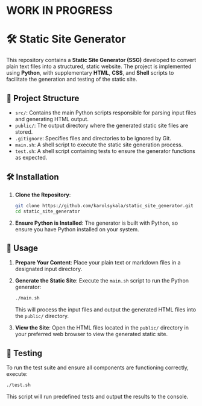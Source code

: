 # WORK IN PROGRESS
# 🛠️ Static Site Generator 

This repository contains a **Static Site Generator (SSG)** developed to convert plain text files into a structured, static website. The project is implemented using **Python**, with supplementary **HTML**, **CSS**, and **Shell** scripts to facilitate the generation and testing of the static site.

## 📂 Project Structure

- `src/`: Contains the main Python scripts responsible for parsing input files and generating HTML output.
- `public/`: The output directory where the generated static site files are stored.
- `.gitignore`: Specifies files and directories to be ignored by Git.
- `main.sh`: A shell script to execute the static site generation process.
- `test.sh`: A shell script containing tests to ensure the generator functions as expected.

## 🛠️ Installation

1. **Clone the Repository**:
   ```sh
   git clone https://github.com/karolsykala/static_site_generator.git
   cd static_site_generator
   ```

2. **Ensure Python is Installed**:
   The generator is built with Python, so ensure you have Python installed on your system.

## 🚀 Usage

1. **Prepare Your Content**:
   Place your plain text or markdown files in a designated input directory.

2. **Generate the Static Site**:
   Execute the `main.sh` script to run the Python generator:
   ```sh
   ./main.sh
   ```
   This will process the input files and output the generated HTML files into the `public/` directory.

3. **View the Site**:
   Open the HTML files located in the `public/` directory in your preferred web browser to view the generated static site.

## 🧪 Testing

To run the test suite and ensure all components are functioning correctly, execute:
```sh
./test.sh
```
This script will run predefined tests and output the results to the console.

